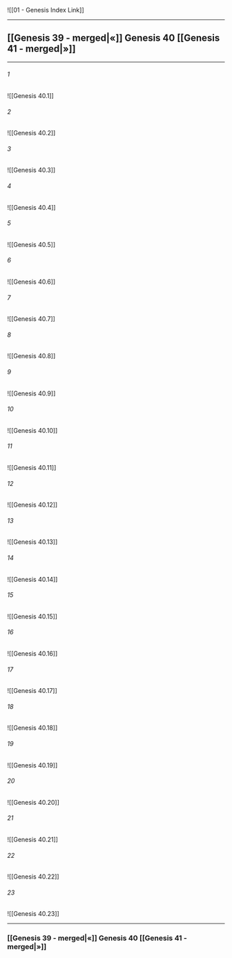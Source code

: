 ![[01 - Genesis Index Link]]

---
##  [[Genesis 39 - merged|«]] Genesis 40 [[Genesis 41 - merged|»]]

---

###### 1
![[Genesis 40.1]] 

###### 2
![[Genesis 40.2]] 

###### 3
![[Genesis 40.3]] 

###### 4
![[Genesis 40.4]]

###### 5 
![[Genesis 40.5]] 

###### 6
![[Genesis 40.6]] 

###### 7
![[Genesis 40.7]] 

###### 8
![[Genesis 40.8]] 

###### 9
![[Genesis 40.9]] 

###### 10
![[Genesis 40.10]] 

###### 11
![[Genesis 40.11]] 

###### 12
![[Genesis 40.12]]

###### 13
![[Genesis 40.13]] 

###### 14
![[Genesis 40.14]] 

###### 15
![[Genesis 40.15]]

###### 16
![[Genesis 40.16]] 

###### 17
![[Genesis 40.17]]

###### 18
![[Genesis 40.18]] 

###### 19
![[Genesis 40.19]] 

###### 20
![[Genesis 40.20]]

###### 21
![[Genesis 40.21]] 

###### 22
![[Genesis 40.22]] 

###### 23
![[Genesis 40.23]]


---
###  [[Genesis 39 - merged|«]] Genesis 40 [[Genesis 41 - merged|»]]